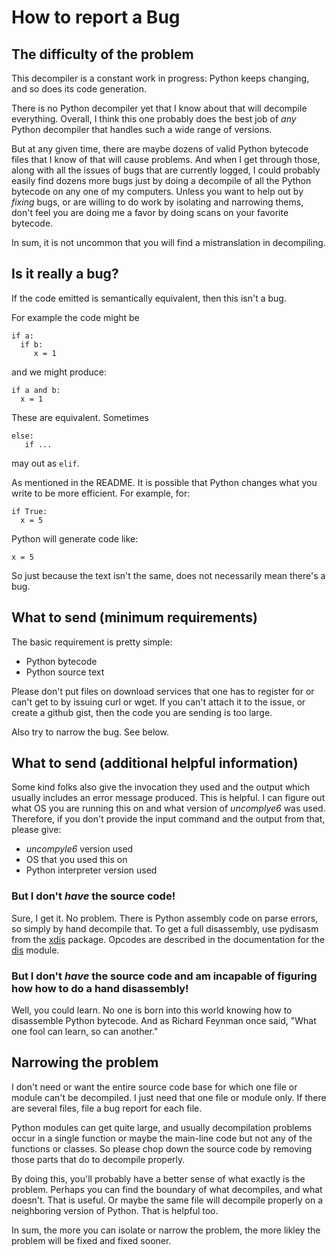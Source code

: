 # How to report a Bug

## The difficulty of the problem

This decompiler is a constant work in progress: Python keeps
changing, and so does its code generation.

There is no Python decompiler yet that I know about that will
decompile everything. Overall, I think this one probably does the best
job of *any* Python decompiler that handles such a wide range of
versions.

But at any given time, there are maybe dozens of valid Python bytecode
files that I know of that will cause problems. And when I get through
those, along with all the issues of bugs that are currently logged, I
could probably easily find dozens more bugs just by doing a decompile
of all the Python bytecode on any one of my computers. Unless you want
to help out by _fixing_ bugs, or are willing to do work by isolating
and narrowing thems, don't feel you are doing me a favor by doing
scans on your favorite bytecode.

In sum, it is not uncommon that you will find a mistranslation in
decompiling.


## Is it really a bug?

If the code emitted is semantically equivalent, then this isn't a bug.

For example the code might be

```
if a:
  if b:
     x = 1
```

and we might produce:

```
if a and b:
  x = 1
```

These are equivalent. Sometimes

```
else:
   if ...

```

may out as `elif`.


As mentioned in the README. It is possible that Python changes what
you write to be more efficient. For example, for:


```
if True:
  x = 5
```

Python will generate code like:

```
x = 5
```

So just because the text isn't the same, does not
necessarily mean there's a bug.

## What to send (minimum requirements)

The basic requirement is pretty simple:

* Python bytecode
* Python source text

Please don't put files on download services that one has to register
for or can't get to by issuing curl or wget. If you can't attach it to
the issue, or create a github gist, then the code you are sending is
too large.

Also try to narrow the bug. See below.

## What to send (additional helpful information)

Some kind folks also give the invocation they used and the output
which usually includes an error message produced. This is helpful. I
can figure out what OS you are running this on and what version of
*uncomplye6* was used. Therefore, if you don't provide the input
command and the output from that, please give:

* _uncompyle6_ version used
* OS that you used this on
* Python interpreter version used


### But I don't *have* the source code!

Sure, I get it. No problem. There is Python assembly code on parse
errors, so simply by hand decompile that. To get a full disassembly,
use pydisasm from the [xdis](https://pypi.python.org/pypi/xdis)
package. Opcodes are described in the documentation for
the [dis](https://docs.python.org/3.6/library/dis.html) module.

### But I don't *have* the source code and am incapable of figuring how how to do a hand disassembly!

Well, you could learn. No one is born into this world knowing how to
disassemble Python bytecode. And as Richard Feynman once said, "What
one fool can learn, so can another."

## Narrowing the problem

I don't need or want the entire source code base for which one file or
module can't be decompiled. I just need that one file or module
only. If there are several files, file a bug report for each file.

Python modules can get quite large, and usually decompilation problems
occur in a single function or maybe the main-line code but not any of
the functions or classes. So please chop down the source code by
removing those parts that do to decompile properly.

By doing this, you'll probably have a better sense of what exactly is
the problem. Perhaps you can find the boundary of what decompiles, and
what doesn't. That is useful. Or maybe the same file will decompile
properly on a neighboring version of Python. That is helpful too.

In sum, the more you can isolate or narrow the problem, the more
likley the problem will be fixed and fixed sooner.
